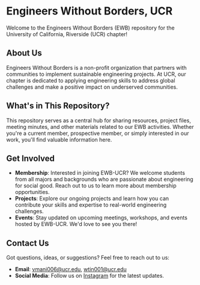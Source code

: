 # Engineers Without Borders, UCR

Welcome to the Engineers Without Borders (EWB) repository for the University of California, Riverside (UCR) chapter! 

## About Us
Engineers Without Borders is a non-profit organization that partners with communities to implement sustainable engineering projects. At UCR, our chapter is dedicated to applying engineering skills to address global challenges and make a positive impact on underserved communities.

## What's in This Repository?
This repository serves as a central hub for sharing resources, project files, meeting minutes, and other materials related to our EWB activities. Whether you're a current member, prospective member, or simply interested in our work, you'll find valuable information here.

## Get Involved
- **Membership**: Interested in joining EWB-UCR? We welcome students from all majors and backgrounds who are passionate about engineering for social good. Reach out to us to learn more about membership opportunities.
- **Projects**: Explore our ongoing projects and learn how you can contribute your skills and expertise to real-world engineering challenges.
- **Events**: Stay updated on upcoming meetings, workshops, and events hosted by EWB-UCR. We'd love to see you there!

## Contact Us
Got questions, ideas, or suggestions? Feel free to reach out to us:
- **Email**: [vmani006@ucr.edu](mailto:vmani006@ucr.edu), [wtin001@ucr.edu](mailto:wtin001@ucr.edu)
- **Social Media**: Follow us on [Instagram]([https://www.instagram.com/ewbucr/]) for the latest updates.
